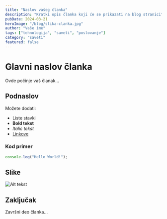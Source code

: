 ```yaml
---
title: "Naslov vašeg članka"
description: "Kratki opis članka koji će se prikazati na blog stranici"
pubDate: 2024-03-21
heroImage: "/blog/slika-clanka.jpg"
author: "Vaše ime"
tags: ["tehnologija", "saveti", "poslovanje"]
category: "saveti"
featured: false
---
```


# Glavni naslov članka

Ovde počinje vaš članak...

## Podnaslov

Možete dodati:

- Liste stavki
- **Bold tekst**
- _Italic tekst_
- [Linkove](https://example.com)

### Kod primer

```javascript
console.log("Hello World!");
```

## Slike

![Alt tekst](/blog/moja-slika.jpg)

## Zaključak

Završni deo članka...
